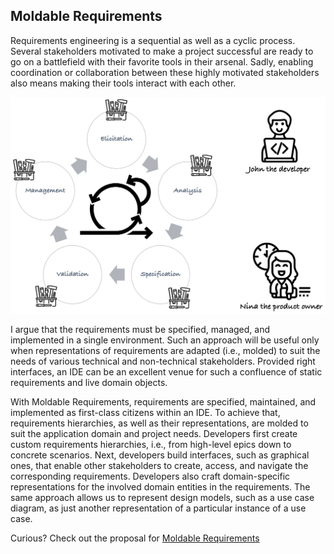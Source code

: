 ## Moldable Requirements

Requirements engineering is a sequential as well as a cyclic process. Several stakeholders motivated to make a project successful are ready to go on a battlefield with their favorite tools in their arsenal. Sadly, enabling coordination or collaboration between these highly motivated stakeholders also means making their tools interact with each other.

![RE process: it is sequential and cyclic, with many stakeholders and tools](images/benevol-demo.png)

I argue that the requirements must be specified, managed, and implemented in a single environment. 
Such an approach will be useful only when representations of requirements are adapted (i.e., molded) to suit the needs of various technical and non-technical stakeholders. 
Provided right interfaces, an IDE can be an excellent venue for such a confluence of static requirements and live domain objects. 

With Moldable Requirements, requirements are specified, maintained, and implemented as first-class citizens within an IDE.
To achieve that, requirements hierarchies, as well as their representations, are molded to suit the application domain and project needs. 
Developers first create custom requirements hierarchies, i.e., from high-level epics down to concrete scenarios.
Next, developers build interfaces, such as graphical ones, that enable other stakeholders to create, access, and navigate the corresponding requirements. 
Developers also craft domain-specific representations for the involved domain entities in the requirements.
The same approach allows us to represent design models, such as a use case diagram, as just another representation of a particular instance of a use case.

Curious? Check out the proposal for [Moldable Requirements](http://scg.unibe.ch/archive/papers/Patk20c.pdf)